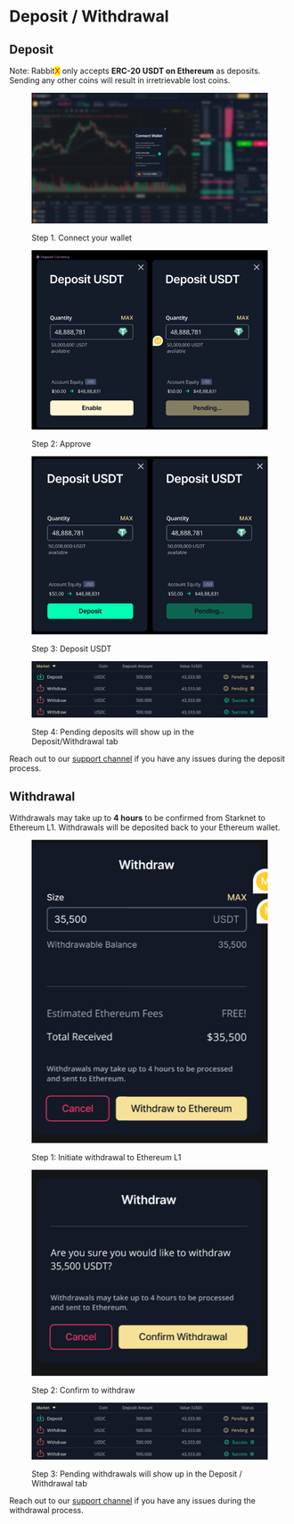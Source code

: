 # Deposit / Withdrawal

## Deposit

Note: Rabbit<mark style="color:red;">X</mark> only accepts **ERC-20 USDT on Ethereum** as deposits. Sending any other coins will result in irretrievable lost coins.

<figure><img src=".gitbook/assets/image (12).png" alt="Connect your wallet"><figcaption><p>Step 1. Connect your wallet</p></figcaption></figure>

<figure><img src=".gitbook/assets/image (10).png" alt=""><figcaption><p>Step 2: Approve</p></figcaption></figure>

<figure><img src=".gitbook/assets/image (8).png" alt=""><figcaption><p>Step 3: Deposit USDT</p></figcaption></figure>

<figure><img src=".gitbook/assets/image (13).png" alt=""><figcaption><p>Step 4: Pending deposits will show up in the Deposit/Withdrawal tab</p></figcaption></figure>

Reach out to our [support channel](https://discord.gg/yFHNDe4KDY) if you have any issues during the deposit process.

## Withdrawal

Withdrawals may take up to **4 hours** to be confirmed from Starknet to Ethereum L1. Withdrawals will be deposited back to your Ethereum wallet.

<figure><img src=".gitbook/assets/image (6).png" alt=""><figcaption><p>Step 1: Initiate withdrawal to Ethereum L1</p></figcaption></figure>

<figure><img src=".gitbook/assets/image.png" alt=""><figcaption><p>Step 2: Confirm to withdraw</p></figcaption></figure>

<figure><img src=".gitbook/assets/image (3).png" alt=""><figcaption><p>Step 3: Pending withdrawals will show up in the Deposit / Withdrawal tab</p></figcaption></figure>

Reach out to our [support channel](https://discord.gg/yFHNDe4KDY) if you have any issues during the withdrawal process.

##
